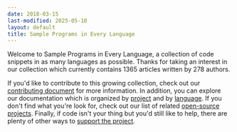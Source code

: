 ```yaml
---
date: 2018-03-15
last-modified: 2025-05-10
layout: default
title: Sample Programs in Every Language
---
```


Welcome to Sample Programs in Every Language, a collection of code snippets in as many languages as possible. Thanks for taking an interest in our collection which currently contains 1365 articles written by 278 authors.

If you'd like to contribute to this growing collection, check out our [contributing document](https://github.com/TheRenegadeCoder/sample-programs/blob/master/.github/CONTRIBUTING.md) for more information. In addition, you can explore our documentation which is organized by [project](/projects) and by [language](/languages). If you don't find what you're look for, check out our list of related [open-source projects](/related). Finally, if code isn't your thing but you'd still like to help, there are plenty of other ways to [support the project](https://therenegadecoder.com/updates/5-ways-you-can-support-the-renegade-coder/).